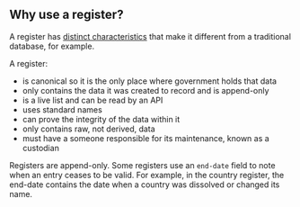 ## Why use a register?

A register has [distinct characteristics](https://gds.blog.gov.uk/2015/10/13/the-characteristics-of-a-register/) that make it different from a traditional database, for example.

A register:  

* is canonical so it is the only place where government holds that data
* only contains the data it was created to record and is append-only
* is a live list and can be read by an API
* uses standard names
* can prove the integrity of the data within it
* only contains raw, not derived, data
* must have a someone responsible for its maintenance, known as a custodian

Registers are append-only. Some registers use an `end-date` field to note when an entry ceases to be valid. For example, in the country register, the end-date contains the date when a country was dissolved or changed its name.
